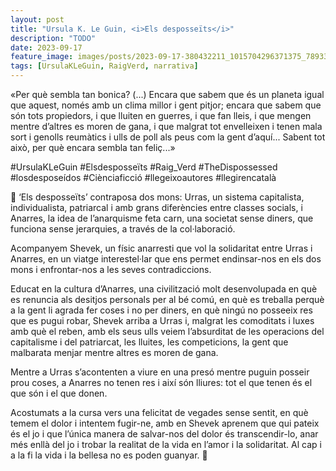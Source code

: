 ```yaml
---
layout: post
title: "Ursula K. Le Guin, <i>Els desposseïts</i>"
description: "TODO"
date: 2023-09-17
feature_image: images/posts/2023-09-17-380432211_1015704296371375_789337941219780140_n_18031312024581632.heic
tags: [UrsulaKLeGuin, RaigVerd, narrativa]
---
```


«Per què sembla tan bonica? (...) Encara que sabem que és un planeta igual que aquest, només amb un clima millor i gent pitjor; encara que sabem que són tots propiedors, i que lluiten en guerres, i que fan lleis, i que mengen mentre d’altres es moren de gana, i que malgrat tot envelleixen i tenen mala sort i genolls reumàtics i ulls de poll als peus com la gent d’aquí... Sabent tot això, per què encara sembla tan feliç...»
<!--more-->

#UrsulaKLeGuin #Elsdesposseïts #Raig_Verd #TheDispossessed #losdesposeídos #Ciènciaficció #llegeixoautores #llegirencatalà

🌌 ‘Els desposseïts’ contraposa dos mons: Urras, un sistema capitalista, individualista, patriarcal i amb grans diferències entre classes socials, i Anarres, la idea de l’anarquisme feta carn, una societat sense diners, que funciona sense jerarquies, a través de la col·laboració.

Acompanyem Shevek, un físic anarresti que vol la solidaritat entre Urras i Anarres, en un viatge interestel·lar que ens permet endinsar-nos en els dos mons i enfrontar-nos a les seves contradiccions. 

Educat en la cultura d’Anarres, una civilització molt desenvolupada en què es renuncia als desitjos personals per al bé comú, en què es treballa perquè a la gent li agrada fer coses i no per diners, en què ningú no posseeix res que es pugui robar, Shevek arriba a Urras i, malgrat les comoditats i luxes amb què el reben, amb els seus ulls veiem l’absurditat de les operacions del capitalisme i del patriarcat, les lluites, les competicions, la gent que malbarata menjar mentre altres es moren de gana. 

Mentre a Urras s’acontenten a viure en una presó mentre puguin posseir prou coses, a Anarres no tenen res i així són lliures: tot el que tenen és el que són i el que donen.

Acostumats a la cursa vers una felicitat de vegades sense sentit, en què temem el dolor i intentem fugir-ne, amb en Shevek aprenem que qui pateix és el jo i que l’única manera de salvar-nos del dolor és transcendir-lo, anar més enllà del jo i trobar la realitat de la vida en l’amor i la solidaritat. Al cap i a la fi la vida i la bellesa no es poden guanyar. 🌌
